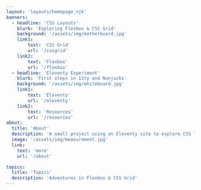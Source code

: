 ```yaml
---
layout: 'layouts/homepage.njk'
banners:
  - headline: 'CSS Layouts'
    blurb: 'Exploring Flexbox & CSS Grid'
    background: '/assets/img/motherboard.jpg'
    link1:
        text: 'CSS Grid'
        url: '/cssgrid'
    link2:
        text: 'Flexbox'
        url: '/flexbox'
  - headline: 'Eleventy Experiment'
    blurb: 'First steps in 11ty and Nunjucks'
    background: '/assets/img/whiteboard.jpg'
    link1:
        text: 'Eleventy'
        url: '/eleventy'
    link2:
        text: 'Resources'
        url: '/resources'
about:
  title: 'About'
  description: 'A small project using an Eleventy site to explore CSS layouts'
  image: '/assets/img/measurement.jpg'
  link:
    text: 'more'
    url: '/about'

topics:
  title: 'Topics'
  description: 'Adventures in Flexbox & CSS Grid'
---
```

